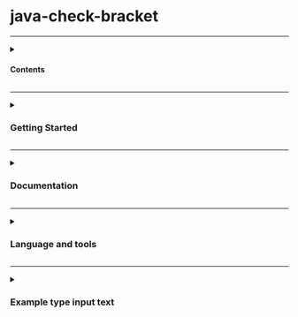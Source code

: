 # java-check-bracket

---
<details>
  <summary><h4> Contents </h4></summary>

1. [Getting Started](#getting-started)
    - [Short instruction](#short-instruction)
    - [Basic instruction](#basic-instruction)
        - [Preparation](#preparation)
        - [Running application](#running-application)
2. [Documentation](#documentation)
    - [Reference Documentation](#reference-documentation)
    - [Guides](#guides)
    - [Additional Links](#additional-links)
    - [Docker Compose support](#docker-compose-support)
3. [Language and tools](#language-and-tools)
4. [Example type input text](#example-type-input-text)
   - [Request](#request)
   - [Responses](#responses)
   - [Examples](#examples)

</details>



---
<details>
  <summary><h3>  Getting Started </h3></summary>

#### Getting Started

#### Short instruction

* Start Docker, in the console navigate to the programme folder and use the command `docker compose up`.


#### Basic instruction

* _Потребуется Java 17, Docker, Git, Gradle_

#### Preparation

* Для работы приложение требуется установленный и запущенный Docker daemon. Для проверки его наличия введите следующую команду в консоли

* console
  ```shell
  docker version
  ```

* Если выводится информация об установленной системе, переходим к следующему шагу.

#### Running application

* _Далее описаны пункты для запуска проекта_

1. Клонировать
    ```shell
    git clone https://github.com/xseeeds/spring-java-checkBracketSber
    ```
2. Перейдите в корневую папку проекта
   ```shell
   cd {путь да корневой директории}/spring-java-checkBracketSber
   ```
3. Собрать проект
    ```shell
    gradle clean build
    ```
4. Вызовите утилиту
    ```shell
    docker compose up
    ```

<p align="right">(<a href="#java-check-bracket">Back to Top</a>)</p>
</details>

---
<details>
  <summary><h3> Documentation </h3></summary>

#### Documentation

#### Reference Documentation

For further reference, please consider the following sections:

* [Official Gradle documentation](https://docs.gradle.org)
* [Spring Boot Gradle Plugin Reference Guide](https://docs.spring.io/spring-boot/docs/3.1.3/gradle-plugin/reference/html/)
* [Create an OCI image](https://docs.spring.io/spring-boot/docs/3.1.3/gradle-plugin/reference/html/#build-image)
* [Spring Web](https://docs.spring.io/spring-boot/docs/3.1.3/reference/htmlsingle/index.html#web)
* [Docker Compose Support](https://docs.spring.io/spring-boot/docs/3.1.3/reference/htmlsingle/index.html#features.docker-compose)

#### Guides

The following guides illustrate how to use some features concretely:

* [Building a RESTful Web Service](https://spring.io/guides/gs/rest-service/)
* [Serving Web Content with Spring MVC](https://spring.io/guides/gs/serving-web-content/)
* [Building REST services with Spring](https://spring.io/guides/tutorials/rest/)

#### Additional Links

These additional references should also help you:

* [Gradle Build Scans – insights for your project's build](https://scans.gradle.com#gradle)

#### Docker Compose support

This project contains a Docker Compose file named `compose.yaml`.

However, no services were found. As of now, the application won't start!

Please make sure to add at least one service in the `compose.yaml` file.

<p align="right">(<a href="#java-check-bracket">Back to Top</a>)</p>
</details>

---
<details>
  <summary><h3> Language and tools </h3></summary>

#### Language and tools

* ![Java](https://img.shields.io/badge/java-%23ED8B00.svg?style=for-the-badge&logo=openjdk&logoColor=white)
* ![Spring Boot](https://img.shields.io/badge/spring%20Boot-%236DB33F.svg?style=for-the-badge&logo=spring&logoColor=white)
* ![Lombok](https://img.shields.io/badge/Lombok-%23F7B500.svg?style=for-the-badge&logo=lombok&logoColor=white)
* ![Docker](https://img.shields.io/badge/docker-%230db7ed.svg?style=for-the-badge&logo=docker&logoColor=white)
* ![Gradle](https://img.shields.io/badge/Gradle-02303a.svg?style=for-the-badge&logo=Gradle&logoColor=white)

<p align="right">(<a href="#java-check-bracket">Back to Top</a>)</p>
</details>

---
<details>
  <summary><h3> Example type input text </h3></summary>

#### Example type input text

#### Request

```http request
  POST /api/checkBracket
  with json body `text`
```

#### Responses

| Code | Response                                                                                                                                                                                                                                                                                                                                                                                                                                                                                                                   |
|------|----------------------------------------------------------------------------------------------------------------------------------------------------------------------------------------------------------------------------------------------------------------------------------------------------------------------------------------------------------------------------------------------------------------------------------------------------------------------------------------------------------------------------|
| 200  | {<br/>&ensp;&emsp;"isCorrect": true<br/>}                                                                                                                                                                                                                                                                                                                                                                                                                                                                                  |
| 200  | {<br/>&ensp;&emsp;"isCorrect": false<br/>}                                                                                                                                                                                                                                                                                                                                                                                                                                                                                 |
| 400  | {<br/>&ensp;&emsp;"violations": [<br/>&emsp;&emsp;&emsp;{<br/>&emsp;&emsp;&emsp;&emsp;&emsp;"timestamp": "yyyy-MM-dd HH:mm:ss",<br/>&emsp;&emsp;&emsp;&emsp;&emsp;"status": "BAD_REQUEST",<br/>&emsp;&emsp;&emsp;&emsp;&emsp;"reason": "ErrorHandler => errorMethodArgumentNotValidException",<br/>&emsp;&emsp;&emsp;&emsp;&emsp;"fieldName": "text",<br/>&emsp;&emsp;&emsp;&emsp;&emsp;"message": "Не должно быть пустым и содержать только пробелы, не должно быть null"<br/>&emsp;&emsp;&emsp;}<br/>&ensp;&emsp;]<br/>} |

#### Examples

| Input type text                        | Result  |
|:---------------------------------------|:--------|
| `1) => (`                              | `false` |
| `2) => ()[]{}`                         | `false` |
| `3) => ([{}])`                         | `false` |
| `4) => ([{a}])`                        | `true`  |
| `5) => ()[(])`                         | `false` |
| `6) => ({[}]())`                       | `false` |
| `7) => abc(def)`                       | `true`  |
| `8) => abc(def`                        | `false` |
| `9) => (abc(def)`                      | `false` |
| `10) => (text)`                        | `true`  |
| `11) => only text`                     | `true`  |
| `12) => ()`                            | `false` |
| `13) => (   )`                         | `false` |
| `14) => (  text  )`                    | `true`  |
| `15) => (text)(abc( )def)`             | `false` |
| `16) => (text)(abc(  def  )ghi (jkl))` | `true`  |
| `17) => (text)(abc(  def  )ghi ( ))`   | `false` |
| `18) => (text)(`                       | `false` |
| `19) => text)`                         | `false` |
| `20) => )text)`                        | `false` |
| `21) => )(text)`                       | `false` |

<p align="right">(<a href="#java-check-bracket">Back to Top</a>)</p>
</details>